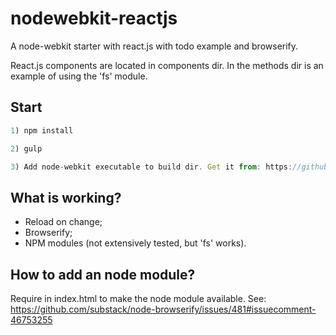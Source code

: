 nodewebkit-reactjs
==================

A node-webkit starter with react.js with todo example and browserify.

React.js components are located in components dir. In the methods dir is an example of using the 'fs' module.


Start
-----


````javascript
1) npm install
````
````javascript
2) gulp
````
````javascript
3) Add node-webkit executable to build dir. Get it from: https://github.com/rogerwang/node-webkit
````

What is working?
----------------
- Reload on change;
- Browserify;
- NPM modules (not extensively tested, but 'fs' works).

How to add an node module?
-----------------------
Require in index.html to make the node module available. See: https://github.com/substack/node-browserify/issues/481#issuecomment-46753255

